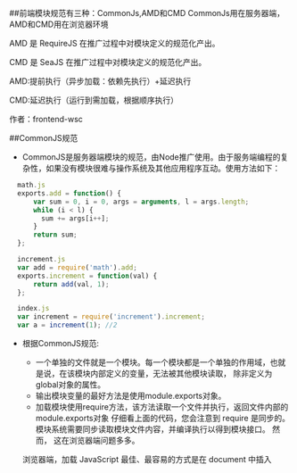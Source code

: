 
##前端模块规范有三种：CommonJs,AMD和CMD
CommonJs用在服务器端，AMD和CMD用在浏览器环境

AMD 是 RequireJS 在推广过程中对模块定义的规范化产出。

CMD 是 SeaJS 在推广过程中对模块定义的规范化产出。

AMD:提前执行（异步加载：依赖先执行）+延迟执行

CMD:延迟执行（运行到需加载，根据顺序执行）

作者：frontend-wsc


##CommonJS规范

* CommonJS是服务器端模块的规范，由Node推广使用。由于服务端编程的复杂性，如果没有模块很难与操作系统及其他应用程序互动。使用方法如下：
```javascript
  math.js
  exports.add = function() {
      var sum = 0, i = 0, args = arguments, l = args.length;
      while (i < l) {
        sum += args[i++];
      }
      return sum;
  };

  increment.js
  var add = require('math').add;
  exports.increment = function(val) {
      return add(val, 1);
  };

  index.js
  var increment = require('increment').increment;
  var a = increment(1); //2
```
* 根据CommonJS规范:
  * 一个单独的文件就是一个模块。每一个模块都是一个单独的作用域，也就是说，在该模块内部定义的变量，无法被其他模块读取，	 除非定义为global对象的属性。
  * 输出模块变量的最好方法是使用module.exports对象。
  * 加载模块使用require方法，该方法读取一个文件并执行，返回文件内部的module.exports对象
  仔细看上面的代码，您会注意到 require 是同步的。模块系统需要同步读取模块文件内容，并编译执行以得到模块接口。
  然而， 这在浏览器端问题多多。

  浏览器端，加载 JavaScript 最佳、最容易的方式是在 document 中插入<script>标签。但脚本标签天生异步，传统 	  	CommonJS 模块在浏览器环境中无法正常加载。

  解决思路之一是，开发一个服务器端组件，对模块代码作静态分析，将模块与它的依赖列表一起返回给浏览器端。 这很好使，但需要服务器安装额外的组件，并因此要调整一系列底层架构。

  另一种解决思路是，用一套标准模板来封装模块定义：

```javascript
	define(function(require, exports, module) {

       // The module code goes here

    });
	
```
这套模板代码为模块加载器提供了机会，使其能在模块代码执行之前，对模块代码进行静态分析，并动态生成依赖列表。
```javascript
	math.js
define(function(require, exports, module) {
  exports.add = function() {
    var sum = 0, i = 0, args = arguments, l = args.length;
    while (i < l) {
      sum += args[i++];
    }
    return sum;
  };
});

increment.js
define(function(require, exports, module) {
  var add = require('math').add;
  exports.increment = function(val) {
    return add(val, 1);
  };
});

index.js
define(function(require, exports, module) {
  var inc = require('increment').increment;
  inc(1); // 2
});


```

##AMD规范
* AMD是"Asynchronous Module Definition"的缩写，意思就是"异步模块定义"。由于不是JavaScript原生支持，使用AMD规范进行页面开发需要用到对应的库函数，也就是大名鼎鼎RequireJS，实际上AMD 是 RequireJS 在推广过程中对模块定义的规范化的产出
* 它采用异步方式加载模块，模块的加载不影响它后面语句的运行。所有依赖这个模块的语句，都定义在一个回调函数中，等到加载完成之后，这个回调函数才会运行。
* RequireJS主要解决两个问题
	* 多个js文件可能有依赖关系，被依赖的文件需要早于依赖它的文件加载到浏览器
    * js加载的时候浏览器会停止页面渲染，加载文件越多，页面失去响应时间越长
* RequireJs也采用require()语句加载模块，但是不同于CommonJS，它要求两个参数:
	* 第一个参数[module]，是一个数组，里面的成员就是要加载的模块；
    * 第二个参数callback，则是加载成功之后的回调函数。math.add()与math模块加载不是同步的，浏览器不会发生假死。
    
	```javascript
    require([module], callback);

    require(['increment'], function (increment) {
        increment.add(1);
    });
    
    ``` 
    * define函数   
    * RequireJS定义了一个函数 define，它是全局变量，用来定义模块:
	```javascript
    	define(id?, dependencies?, factory);
    ```
	* 参数说明：

      * id：指定义中模块的名字，可选；如果没有提供该参数，模块的名字应该默认为模块加载器请求的指定脚本的名字。如果提供了该参数，模块名必须是“顶级”的和绝对的（不允许相对名字）。
      * 依赖dependencies：是一个当前模块依赖的，已被模块定义的模块标识的数组字面量。依赖参数是可选的，如果忽略此参数，它应该默认为["require", "exports", "module"]。然而，如果工厂方法的长度属性小于3，加载器会选择以函数的长度属性指定的参数个数调用工厂方法。
      * 工厂方法factory，模块初始化要执行的函数或对象。如果为函数，它应该只被执行一次。如果是对象，此对象应该为模块的输出值。

	```javascript
    	math.js
    	define('math',['jquery'],function($){
        	return {
            	add:function(x,y){
                	return x + y
                }
            }
        })
    ```
       将该模块命名为math.js保存。
      
      ```javascript
      	main.js
      	require(['jquery','math'],function($,math){
        	console.log(math.add(10,100)) //110
        })
      ```
      main.js引入模块方法

##CMD规范
 * CMD 即Common Module Definition通用模块定义，CMD规范是国内发展出来的，就像AMD有个requireJS，CMD有个浏览器的实现SeaJS，SeaJS要解决的问题和requireJS一样，只不过在模块定义方式和模块加载（可以说运行、解析）时机上有所不同。
* 在 CMD 规范中，一个模块就是一个文件。代码的书写格式如下:
	```javascript
    	define(function(require,exports,module){
        	// 模块代码
        })
    ```
    * require是可以把其他模块导入进来的一个参数;
    * exports是可以把模块内的一些属性和方法导出的;
    * module 是一个对象，上面存储了与当前模块相关联的一些属性和方法。





